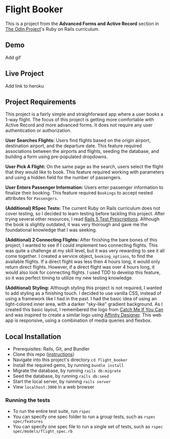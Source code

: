 # Flight Booker

This is a project from the **Advanced Forms and Active Record** section in [The Odin Project](https://www.theodinproject.com/courses/ruby-on-rails/lessons/building-advanced-forms)'s Ruby on Rails curriculum. 

## Demo
Add gif

## Live Project
Add link to heroku

## Project Requirements
This project is a fairly simple and straighforward app where a user books a 1-way flight. The focus of this project is getting more comfortable with Active Record and more advanced forms. It does not require any user authentication or authorization. 

**User Searches Flights:**
Users find flights based on the origin airport, destination airport, and the departure date. This feature required associations between the airports and flights, seeding the database, and building a form using pre-populated dropdowns.

**User Pick A Flight:** 
On the same page as the search, users select the flight that they would like to book. This feature required working with parameters and using a hidden field for the number of passengers.

**User Enters Passenger Information:** 
Users enter passenger information to finalize their booking. This feature required `Bookings` to accept nested attributes for `Passengers`. 

**(Additional) RSpec Tests:** 
The current Ruby on Rails curriculum does not cover testing, so I decided to learn testing before tackling this project. After trying several other resources, I read [Rails 5 Test Prescriptions](https://pragprog.com/titles/nrtest3/rails-5-test-prescriptions/). Although the book is slightly outdated, it was very thorough and gave me the foundational knowledge that I was seeking.

**(Additional) 2 Connecting Flights:** 
After finishing the bare bones of this project, I wanted to see if I could implement two connecting flights. This was quite a challenge at my skill level, but it was very rewarding to see it all come together. I created a service object, `booking_options`, to find the available flights. If a direct flight was less then 4 hours long, it would only return direct flights. However, if a direct flight was over 4 hours long, it would also look for connecting flights. I used TDD to develop this feature, so it was perfect timing to utilize my new testing knowledge.

**(Additional) Styling:** 
Although styling this project is not required, I wanted to add styling as a finishing touch. I decided to use vanilla CSS, instead of using a framework like I had in the past. I had the basic idea of using an light-colored inner area, with a darker "sky-like" gradient background. As I created this basic layout, I remembered the logo from [Catch Me If You Can](https://www.imdb.com/title/tt0264464/) and was inspired to create a similar logo using [Affinity Designer](https://affinity.serif.com/en-us/designer/). This web app is responsive, using a combination of media queries and flexbox. 

## Local Installation
- Prerequisites: Rails, Git, and Bundler
- Clone this repo ([instructions](https://docs.github.com/en/free-pro-team@latest/github/creating-cloning-and-archiving-repositories/cloning-a-repository))
- Navigate into this project's directory `cd flight_booker`
- Install the required gems, by running `bundle install`
- Migrate the database, by running `rails db:migrate`
- Seed the database, by running `rails db:seed`
- Start the local server, by running `rails server`
- View `localhost:3000` in a web browser

### Running the tests
- To run the entire test suite, run `rspec`
- You can specify one spec folder to run a group tests, such as `rspec spec/features` 
- You can specify one spec file to run a single set of tests, such as `rspec spec/models/flight_spec.rb` 
